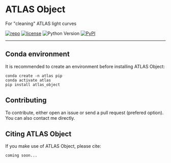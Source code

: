 # ATLAS Object

For "cleaning" ATLAS light curves

[![repo](https://img.shields.io/badge/GitHub-temuller%2Fatlas_object-blue.svg?style=flat)](https://github.com/temuller/atlas_object)
[![license](http://img.shields.io/badge/license-MIT-blue.svg?style=flat)](https://github.com/temuller/atlas_object/blob/master/LICENSE)
![Python Version](https://img.shields.io/badge/Python-3.8%2B-blue)
[![PyPI](https://img.shields.io/pypi/v/atlas_object?label=PyPI&logo=pypi&logoColor=white)](https://pypi.org/project/atlas_object/)

___
## Conda environment

It is recommended to create an environment before installing ATLAS Object:

```code
conda create -n atlas pip
conda activate atlas
pip install atlas_object
```

## Contributing

To contribute, either open an issue or send a pull request (prefered option). You can also contact me directly.


## Citing ATLAS Object

If you make use of ATLAS Object, please cite:

```code
coming soon... 
```
